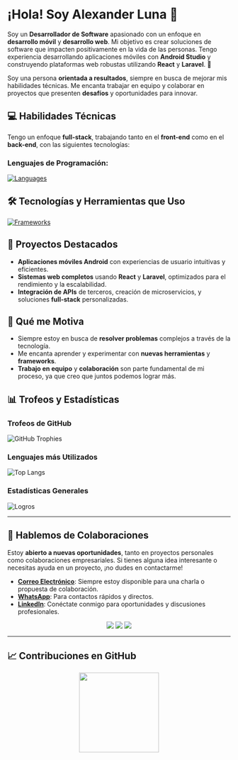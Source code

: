 

# ¡Hola! Soy **Alexander Luna** 👋

Soy un **Desarrollador de Software** apasionado con un enfoque en **desarrollo móvil** y **desarrollo web**. Mi objetivo es crear soluciones de software que impacten positivamente en la vida de las personas. Tengo experiencia desarrollando aplicaciones móviles con **Android Studio** y construyendo plataformas web robustas utilizando **React** y **Laravel**. 🚀 

Soy una persona **orientada a resultados**, siempre en busca de mejorar mis habilidades técnicas. Me encanta trabajar en equipo y colaborar en proyectos que presenten **desafíos** y oportunidades para innovar.


## 💻 Habilidades Técnicas

Tengo un enfoque **full-stack**, trabajando tanto en el **front-end** como en el **back-end**, con las siguientes tecnologías:

### Lenguajes de Programación:
<p>
	<a href="https://alexanderdev-portafolio.vercel.app/"><img alt="Languages" src="https://skillicons.dev/icons?i=html,css,js,php,py,java,ts,go"></a>
</p>
  
## 🛠️ Tecnologías y Herramientas que Uso
<p>
	<a href="https://alexanderdev-portafolio.vercel.app/"><img alt="Frameworks" src="https://skillicons.dev/icons?i=bootstrap,tailwindcss,jquery,laravel,materialui,react,redux,angular,wordpress,django,vite,tailwind,npm,androidstudio,flutter"></a>
</p>


## 🚀 Proyectos Destacados
- **Aplicaciones móviles Android** con experiencias de usuario intuitivas y eficientes.
- **Sistemas web completos** usando **React** y **Laravel**, optimizados para el rendimiento y la escalabilidad.
- **Integración de APIs** de terceros, creación de microservicios, y soluciones **full-stack** personalizadas.

## 🎯 Qué me Motiva
- Siempre estoy en busca de **resolver problemas** complejos a través de la tecnología.
- Me encanta aprender y experimentar con **nuevas herramientas** y **frameworks**.
- **Trabajo en equipo** y **colaboración** son parte fundamental de mi proceso, ya que creo que juntos podemos lograr más.

## 📊 Trofeos y Estadísticas

### Trofeos de GitHub
![GitHub Trophies](https://github-profile-trophy.vercel.app/?username=Alexander-Luna&theme=dracula&column=8)

### Lenguajes más Utilizados
![Top Langs](https://github-readme-stats.vercel.app/api/top-langs/?username=Alexander-Luna&theme=github_dark&layout=compact)

### Estadísticas Generales
![Logros](https://github-readme-stats.vercel.app/api?username=Alexander-Luna&show_icons=true&theme=github_dark)

---

## 🎯 Hablemos de Colaboraciones

Estoy **abierto a nuevas oportunidades**, tanto en proyectos personales como colaboraciones empresariales. Si tienes alguna idea interesante o necesitas ayuda en un proyecto, ¡no dudes en contactarme!

- **[Correo Electrónico](mailto:paulluna99@gmail.com)**: Siempre estoy disponible para una charla o propuesta de colaboración.
- **[WhatsApp](https://wa.me/+593985726434)**: Para contactos rápidos y directos.
- **[LinkedIn](https://www.linkedin.com/in/alexander-luna-arteaga/)**: Conéctate conmigo para oportunidades y discusiones profesionales.

<p align="center">
  <a href="mailto:paulluna99@gmail.com"><img src="https://img.shields.io/badge/Email-Contact%20Me-blue?style=flat-square&logo=gmail"></a>
  <a href="https://wa.me/+593985726434"><img src="https://img.shields.io/badge/WhatsApp-Chat%20with%20Me-brightgreen?style=flat-square&logo=whatsapp"></a>
  <a href="https://www.linkedin.com/in/alexander-luna-arteaga/"><img src="https://img.shields.io/badge/LinkedIn-Profile-blue?style=flat-square&logo=linkedin"></a>
</p>

---

## 📈 Contribuciones en GitHub
<p align="center">
  <img height="180em" src="https://github-readme-streak-stats.herokuapp.com/?user=Alexander-Luna&theme=github_dark&hide_border=true"/>
</p>
